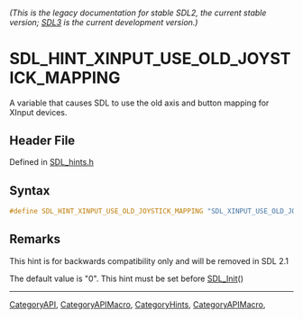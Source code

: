 ###### (This is the legacy documentation for stable SDL2, the current stable version; [SDL3](https://wiki.libsdl.org/SDL3/) is the current development version.)
# SDL_HINT_XINPUT_USE_OLD_JOYSTICK_MAPPING

A variable that causes SDL to use the old axis and button mapping for XInput devices.

## Header File

Defined in [SDL_hints.h](https://github.com/libsdl-org/SDL/blob/SDL2/include/SDL_hints.h)

## Syntax

```c
#define SDL_HINT_XINPUT_USE_OLD_JOYSTICK_MAPPING "SDL_XINPUT_USE_OLD_JOYSTICK_MAPPING"
```

## Remarks

This hint is for backwards compatibility only and will be removed in SDL
2.1

The default value is "0". This hint must be set before
[SDL_Init](SDL_Init)()

----
[CategoryAPI](CategoryAPI), [CategoryAPIMacro](CategoryAPIMacro), [CategoryHints](CategoryHints), [CategoryAPIMacro](CategoryAPIMacro), 


